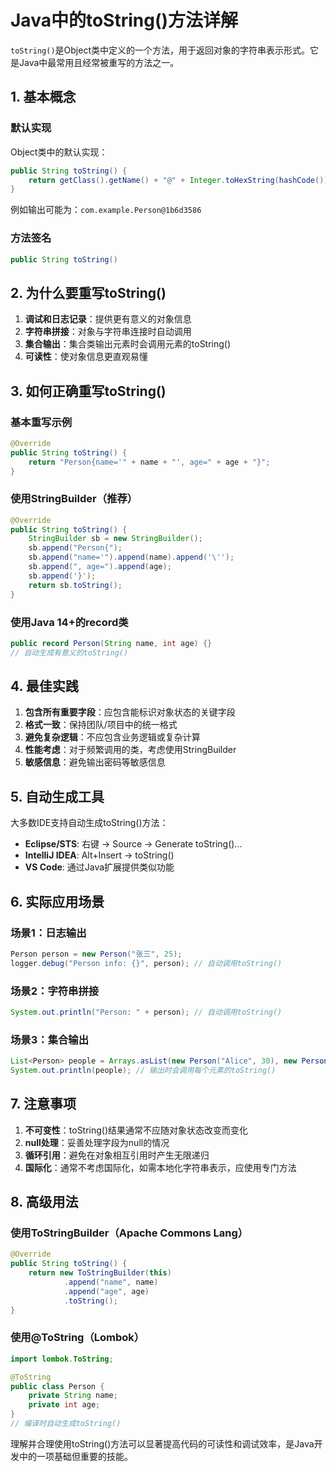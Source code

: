# Java中的toString()方法详解

`toString()`是Object类中定义的一个方法，用于返回对象的字符串表示形式。它是Java中最常用且经常被重写的方法之一。

## 1. 基本概念

### 默认实现
Object类中的默认实现：
```java
public String toString() {
    return getClass().getName() + "@" + Integer.toHexString(hashCode());
}
```
例如输出可能为：`com.example.Person@1b6d3586`

### 方法签名
```java
public String toString()
```

## 2. 为什么要重写toString()

1. **调试和日志记录**：提供更有意义的对象信息
2. **字符串拼接**：对象与字符串连接时自动调用
3. **集合输出**：集合类输出元素时会调用元素的toString()
4. **可读性**：使对象信息更直观易懂

## 3. 如何正确重写toString()

### 基本重写示例
```java
@Override
public String toString() {
    return "Person{name='" + name + "', age=" + age + "}";
}
```

### 使用StringBuilder（推荐）
```java
@Override
public String toString() {
    StringBuilder sb = new StringBuilder();
    sb.append("Person{");
    sb.append("name='").append(name).append('\'');
    sb.append(", age=").append(age);
    sb.append('}');
    return sb.toString();
}
```

### 使用Java 14+的record类
```java
public record Person(String name, int age) {}
// 自动生成有意义的toString()
```

## 4. 最佳实践

1. **包含所有重要字段**：应包含能标识对象状态的关键字段
2. **格式一致**：保持团队/项目中的统一格式
3. **避免复杂逻辑**：不应包含业务逻辑或复杂计算
4. **性能考虑**：对于频繁调用的类，考虑使用StringBuilder
5. **敏感信息**：避免输出密码等敏感信息

## 5. 自动生成工具

大多数IDE支持自动生成toString()方法：

- **Eclipse/STS**: 右键 → Source → Generate toString()...
- **IntelliJ IDEA**: Alt+Insert → toString()
- **VS Code**: 通过Java扩展提供类似功能

## 6. 实际应用场景

### 场景1：日志输出
```java
Person person = new Person("张三", 25);
logger.debug("Person info: {}", person); // 自动调用toString()
```

### 场景2：字符串拼接
```java
System.out.println("Person: " + person); // 自动调用toString()
```

### 场景3：集合输出
```java
List<Person> people = Arrays.asList(new Person("Alice", 30), new Person("Bob", 25));
System.out.println(people); // 输出时会调用每个元素的toString()
```

## 7. 注意事项

1. **不可变性**：toString()结果通常不应随对象状态改变而变化
2. **null处理**：妥善处理字段为null的情况
3. **循环引用**：避免在对象相互引用时产生无限递归
4. **国际化**：通常不考虑国际化，如需本地化字符串表示，应使用专门方法

## 8. 高级用法

### 使用ToStringBuilder（Apache Commons Lang）
```java
@Override
public String toString() {
    return new ToStringBuilder(this)
            .append("name", name)
            .append("age", age)
            .toString();
}
```

### 使用@ToString（Lombok）
```java
import lombok.ToString;

@ToString
public class Person {
    private String name;
    private int age;
}
// 编译时自动生成toString()
```

理解并合理使用toString()方法可以显著提高代码的可读性和调试效率，是Java开发中的一项基础但重要的技能。